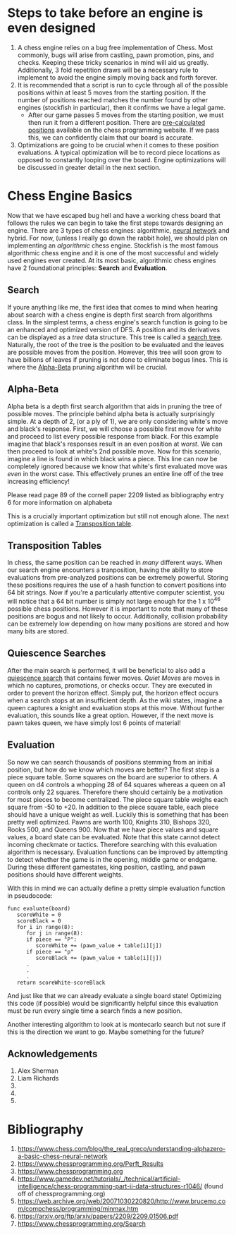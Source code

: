 # Steps to take before an engine is even designed

1. A chess engine relies on a bug free implementation of Chess. Most commonly, bugs will arise from castling, pawn promotion, pins, and checks. Keeping these tricky scenarios in mind will aid us greatly. Additionally, 3 fold repetition draws will be a necessary rule to implement to avoid the engine simply moving back and forth forever.
2. It is recommended that a script is run to cycle through all of the possible positions within at least 5 moves from the starting position. If the number of positions reached matches the number found by other engines (stockfish in particular), then it confirms we have a legal game.
   - After our game passes 5 moves from the starting position, we must then run it from a different position. There are [pre-calculated positions](https://www.chessprogramming.org/Perft_Results) available on the chess programming website. If we pass this, we can confidently claim that our board is accurate.
3. Optimizations are going to be crucial when it comes to these position evaluations. A typical optimization will be to record piece locations as opposed to constantly looping over the board. Engine optimizations will be discussed in greater detail in the next section.

# Chess Engine Basics

Now that we have escaped bug hell and have a working chess board that follows the rules we can begin to take the first steps towards designing an engine. There are 3 types of chess engines: algorithmic, [neural network](https://www.chessprogramming.org/Neural_Networks) and hybrid. For now, (unless I really go down the rabbit hole), we should plan on implementing an _algorithmic_ chess engine. Stockfish is the most famous algorithmic chess engine and it is one of the most successful and widely used engines ever created. At its most basic, algorithmic chess engines have 2 foundational principles: **Search** and **Evaluation**.

## Search

If youre anything like me, the first idea that comes to mind when hearing about search with a chess engine is depth first search from algorithms class. In the simplest terms, a chess engine's search function is going to be an enhanced and optimized version of DFS. A position and its derivatives can be displayed as a _tree_ data structure. This tree is called a [search tree](https://www.chessprogramming.org/Search_Tree). Naturally, the root of the tree is the position to be evaluated and the leaves are possible moves from the position. However, this tree will soon grow to have billions of leaves if pruning is not done to eliminate bogus lines. This is where the [Alpha-Beta](https://www.chessprogramming.org/Alpha-Beta) pruning algorithm will be crucial.

## Alpha-Beta

Alpha beta is a depth first search algorithm that aids in pruning the tree of possible moves. The principle behind alpha beta is actually surprisingly simple. At a depth of 2, (or a ply of 1), we are only considering white's move and black's response. First, we will choose a possible first move for white and proceed to list every possible response from black. For this example imagine that black's responses result in an even position at _worst_. We can then proceed to look at white's 2nd possible move. Now for this scenario, imagine a line is found in which black wins a piece. This line can now be completely ignored because we know that white's first evaluated move was _even_ in the worst case. This effectively prunes an entire line off of the tree increasing efficiency!

Please read page 89 of the cornell paper 2209 listed as bibliography entry 6 for more information on alphabeta

This is a crucially important optimization but still not enough alone. The next optimization is called a [Transposition table](https://www.chessprogramming.org/Transposition_Table).

## Transposition Tables

In chess, the same position can be reached in _many_ different ways. When our search engine encounters a tranposition, having the ability to store evaluations from pre-analyzed positions can be extremely powerful. Storing these positions requires the use of a hash function to convert positions into 64 bit strings. Now if you're a particularly attentive computer scientist, you will notice that a 64 bit number is simply not large enough for the 1 x 10<sup>46</sup> possible chess positions. However it is important to note that many of these positions are bogus and not likely to occur. Additionally, collision probability can be extremely low depending on how many positions are stored and how many bits are stored.

## Quiescence Searches

After the main search is performed, it will be beneficial to also add a [quiescence search](https://www.chessprogramming.org/Quiescence_Search) that contains fewer moves. _Quiet Moves_ are moves in which no captures, promotions, or checks occur. They are executed in order to prevent the horizon effect. Simply put, the horizon effect occurs when a search stops at an insufficient depth. As the wiki states, imagine a queen captures a knight and evaluation stops at this move. Without further evaluation, this sounds like a great option. However, if the next move is pawn takes queen, we have simply lost 6 points of material!

## Evaluation

So now we can search thousands of positions stemming from an initial position, but how do we know which moves are better? The first step is a piece square table. Some squares on the board are superior to others. A queen on d4 controls a whopping 28 of 64 squares whereas a queen on a1 controls only 22 squares. Therefore there should certainly be a motivation for most pieces to become centralized. The piece square table weighs each square from -50 to +20.
In addition to the piece square table, each piece should have a unique weight as well. Luckily this is something that has been pretty well optimized. Pawns are worth 100, Knights 310, Bishops 320, Rooks 500, and Queens 900. Now that we have piece values and square values, a board state can be evaluated. Note that this state cannot detect incoming checkmate or tactics. Therefore searching with this evaluation algorithm is necessary.
Evaluation functions can be improved by attempting to detect whether the game is in the opening, middle game or endgame. During these different gamestates, king position, castling, and pawn positions should have different weights.

With this in mind we can actually define a pretty simple evaluation function in pseudocode:

```
func evaluate(board)
   scoreWhite = 0
   scoreBlack = 0
   for i in range(8):
      for j in range(8):
      if piece == "P":
         scoreWhite += (pawn_value + table[i][j])
      if piece == "p"
         scoreBlack += (pawn_value + table[i][j])
      .
      .
      .
   return scoreWhite-scoreBlack
```

And just like that we can already evaluate a single board state! Optimizing this code (if possible) would be significantly helpful since this evaluation must be run every single time a search finds a new position.

Another interesting algorithm to look at is montecarlo search but not sure if this is the direction we want to go. Maybe something for the future?

## Acknowledgements

1. Alex Sherman
2. Liam Richards
3.
4.
5.

# Bibliography

1. https://www.chess.com/blog/the_real_greco/understanding-alphazero-a-basic-chess-neural-network
2. https://www.chessprogramming.org/Perft_Results
3. https://www.chessprogramming.org
4. https://www.gamedev.net/tutorials/_/technical/artificial-intelligence/chess-programming-part-ii-data-structures-r1046/ (found off of chessprogramming.org)
5. https://web.archive.org/web/20071030220820/http://www.brucemo.com/compchess/programming/minmax.htm
6. https://arxiv.org/ftp/arxiv/papers/2209/2209.01506.pdf
7. https://www.chessprogramming.org/Search
